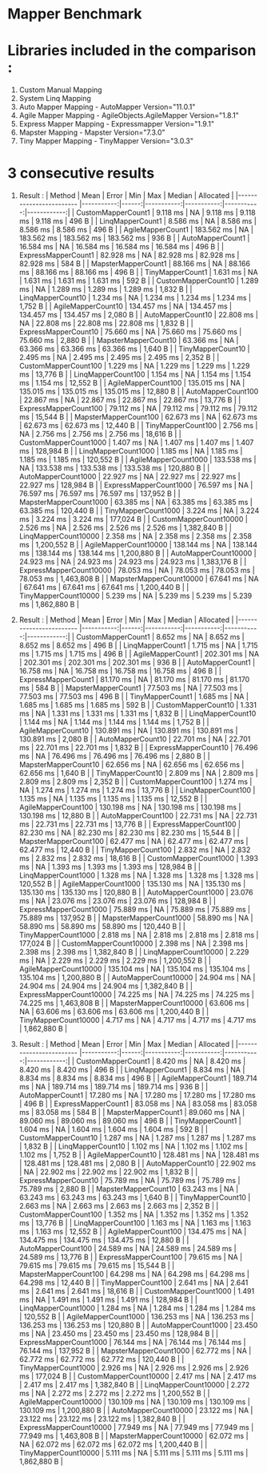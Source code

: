 # Mapper Benchmark 
 
# Libraries included in the comparison :
1. Custom Manual Mapping
2. System Linq Mapping
3. Auto Mapper Mapping - AutoMapper Version="11.0.1"
4. Agile Mapper Mapping - AgileObjects.AgileMapper Version="1.8.1"
5. Express Mapper Mapping - Expressmapper Version="1.9.1"
6. Mapster Mapping - Mapster Version="7.3.0"
7. Tiny Mapper Mapping - TinyMapper Version="3.0.3"

# 3 consecutive results

1. Result :
|                  Method |       Mean | Error |        Min |        Max |     Median |   Allocated |
|------------------------ |-----------:|------:|-----------:|-----------:|-----------:|------------:|
|      CustomMapperCount1 |   9.118 ms |    NA |   9.118 ms |   9.118 ms |   9.118 ms |       496 B |
|        LinqMapperCount1 |   8.586 ms |    NA |   8.586 ms |   8.586 ms |   8.586 ms |       496 B |
|       AgileMapperCount1 | 183.562 ms |    NA | 183.562 ms | 183.562 ms | 183.562 ms |       936 B |
|        AutoMapperCount1 |  16.584 ms |    NA |  16.584 ms |  16.584 ms |  16.584 ms |       496 B |
|     ExpressMapperCount1 |  82.928 ms |    NA |  82.928 ms |  82.928 ms |  82.928 ms |       584 B |
|     MapsterMapperCount1 |  88.166 ms |    NA |  88.166 ms |  88.166 ms |  88.166 ms |       496 B |
|        TinyMapperCount1 |   1.631 ms |    NA |   1.631 ms |   1.631 ms |   1.631 ms |       592 B |
|     CustomMapperCount10 |   1.289 ms |    NA |   1.289 ms |   1.289 ms |   1.289 ms |     1,832 B |
|       LinqMapperCount10 |   1.234 ms |    NA |   1.234 ms |   1.234 ms |   1.234 ms |     1,752 B |
|      AgileMapperCount10 | 134.457 ms |    NA | 134.457 ms | 134.457 ms | 134.457 ms |     2,080 B |
|       AutoMapperCount10 |  22.808 ms |    NA |  22.808 ms |  22.808 ms |  22.808 ms |     1,832 B |
|    ExpressMapperCount10 |  75.660 ms |    NA |  75.660 ms |  75.660 ms |  75.660 ms |     2,880 B |
|    MapsterMapperCount10 |  63.366 ms |    NA |  63.366 ms |  63.366 ms |  63.366 ms |     1,640 B |
|       TinyMapperCount10 |   2.495 ms |    NA |   2.495 ms |   2.495 ms |   2.495 ms |     2,352 B |
|    CustomMapperCount100 |   1.229 ms |    NA |   1.229 ms |   1.229 ms |   1.229 ms |    13,776 B |
|      LinqMapperCount100 |   1.154 ms |    NA |   1.154 ms |   1.154 ms |   1.154 ms |    12,552 B |
|     AgileMapperCount100 | 135.015 ms |    NA | 135.015 ms | 135.015 ms | 135.015 ms |    12,880 B |
|      AutoMapperCount100 |  22.867 ms |    NA |  22.867 ms |  22.867 ms |  22.867 ms |    13,776 B |
|   ExpressMapperCount100 |  79.112 ms |    NA |  79.112 ms |  79.112 ms |  79.112 ms |    15,544 B |
|   MapsterMapperCount100 |  62.673 ms |    NA |  62.673 ms |  62.673 ms |  62.673 ms |    12,440 B |
|      TinyMapperCount100 |   2.756 ms |    NA |   2.756 ms |   2.756 ms |   2.756 ms |    18,616 B |
|   CustomMapperCount1000 |   1.407 ms |    NA |   1.407 ms |   1.407 ms |   1.407 ms |   128,984 B |
|     LinqMapperCount1000 |   1.185 ms |    NA |   1.185 ms |   1.185 ms |   1.185 ms |   120,552 B |
|    AgileMapperCount1000 | 133.538 ms |    NA | 133.538 ms | 133.538 ms | 133.538 ms |   120,880 B |
|     AutoMapperCount1000 |  22.927 ms |    NA |  22.927 ms |  22.927 ms |  22.927 ms |   128,984 B |
|  ExpressMapperCount1000 |  76.597 ms |    NA |  76.597 ms |  76.597 ms |  76.597 ms |   137,952 B |
|  MapsterMapperCount1000 |  63.385 ms |    NA |  63.385 ms |  63.385 ms |  63.385 ms |   120,440 B |
|     TinyMapperCount1000 |   3.224 ms |    NA |   3.224 ms |   3.224 ms |   3.224 ms |   177,024 B |
|  CustomMapperCount10000 |   2.526 ms |    NA |   2.526 ms |   2.526 ms |   2.526 ms | 1,382,840 B |
|    LinqMapperCount10000 |   2.358 ms |    NA |   2.358 ms |   2.358 ms |   2.358 ms | 1,200,552 B |
|   AgileMapperCount10000 | 138.144 ms |    NA | 138.144 ms | 138.144 ms | 138.144 ms | 1,200,880 B |
|    AutoMapperCount10000 |  24.923 ms |    NA |  24.923 ms |  24.923 ms |  24.923 ms | 1,383,176 B |
| ExpressMapperCount10000 |  78.053 ms |    NA |  78.053 ms |  78.053 ms |  78.053 ms | 1,463,808 B |
| MapsterMapperCount10000 |  67.641 ms |    NA |  67.641 ms |  67.641 ms |  67.641 ms | 1,200,440 B |
|    TinyMapperCount10000 |   5.239 ms |    NA |   5.239 ms |   5.239 ms |   5.239 ms | 1,862,880 B |

2. Result :
|                  Method |       Mean | Error |        Min |        Max |     Median |   Allocated |
|------------------------ |-----------:|------:|-----------:|-----------:|-----------:|------------:|
|      CustomMapperCount1 |   8.652 ms |    NA |   8.652 ms |   8.652 ms |   8.652 ms |       496 B |
|        LinqMapperCount1 |   1.715 ms |    NA |   1.715 ms |   1.715 ms |   1.715 ms |       496 B |
|       AgileMapperCount1 | 202.301 ms |    NA | 202.301 ms | 202.301 ms | 202.301 ms |       936 B |
|        AutoMapperCount1 |  16.758 ms |    NA |  16.758 ms |  16.758 ms |  16.758 ms |       496 B |
|     ExpressMapperCount1 |  81.170 ms |    NA |  81.170 ms |  81.170 ms |  81.170 ms |       584 B |
|     MapsterMapperCount1 |  77.503 ms |    NA |  77.503 ms |  77.503 ms |  77.503 ms |       496 B |
|        TinyMapperCount1 |   1.685 ms |    NA |   1.685 ms |   1.685 ms |   1.685 ms |       592 B |
|     CustomMapperCount10 |   1.331 ms |    NA |   1.331 ms |   1.331 ms |   1.331 ms |     1,832 B |
|       LinqMapperCount10 |   1.144 ms |    NA |   1.144 ms |   1.144 ms |   1.144 ms |     1,752 B |
|      AgileMapperCount10 | 130.891 ms |    NA | 130.891 ms | 130.891 ms | 130.891 ms |     2,080 B |
|       AutoMapperCount10 |  22.701 ms |    NA |  22.701 ms |  22.701 ms |  22.701 ms |     1,832 B |
|    ExpressMapperCount10 |  76.496 ms |    NA |  76.496 ms |  76.496 ms |  76.496 ms |     2,880 B |
|    MapsterMapperCount10 |  62.656 ms |    NA |  62.656 ms |  62.656 ms |  62.656 ms |     1,640 B |
|       TinyMapperCount10 |   2.809 ms |    NA |   2.809 ms |   2.809 ms |   2.809 ms |     2,352 B |
|    CustomMapperCount100 |   1.274 ms |    NA |   1.274 ms |   1.274 ms |   1.274 ms |    13,776 B |
|      LinqMapperCount100 |   1.135 ms |    NA |   1.135 ms |   1.135 ms |   1.135 ms |    12,552 B |
|     AgileMapperCount100 | 130.198 ms |    NA | 130.198 ms | 130.198 ms | 130.198 ms |    12,880 B |
|      AutoMapperCount100 |  22.731 ms |    NA |  22.731 ms |  22.731 ms |  22.731 ms |    13,776 B |
|   ExpressMapperCount100 |  82.230 ms |    NA |  82.230 ms |  82.230 ms |  82.230 ms |    15,544 B |
|   MapsterMapperCount100 |  62.477 ms |    NA |  62.477 ms |  62.477 ms |  62.477 ms |    12,440 B |
|      TinyMapperCount100 |   2.832 ms |    NA |   2.832 ms |   2.832 ms |   2.832 ms |    18,616 B |
|   CustomMapperCount1000 |   1.393 ms |    NA |   1.393 ms |   1.393 ms |   1.393 ms |   128,984 B |
|     LinqMapperCount1000 |   1.328 ms |    NA |   1.328 ms |   1.328 ms |   1.328 ms |   120,552 B |
|    AgileMapperCount1000 | 135.130 ms |    NA | 135.130 ms | 135.130 ms | 135.130 ms |   120,880 B |
|     AutoMapperCount1000 |  23.076 ms |    NA |  23.076 ms |  23.076 ms |  23.076 ms |   128,984 B |
|  ExpressMapperCount1000 |  75.889 ms |    NA |  75.889 ms |  75.889 ms |  75.889 ms |   137,952 B |
|  MapsterMapperCount1000 |  58.890 ms |    NA |  58.890 ms |  58.890 ms |  58.890 ms |   120,440 B |
|     TinyMapperCount1000 |   2.818 ms |    NA |   2.818 ms |   2.818 ms |   2.818 ms |   177,024 B |
|  CustomMapperCount10000 |   2.398 ms |    NA |   2.398 ms |   2.398 ms |   2.398 ms | 1,382,840 B |
|    LinqMapperCount10000 |   2.229 ms |    NA |   2.229 ms |   2.229 ms |   2.229 ms | 1,200,552 B |
|   AgileMapperCount10000 | 135.104 ms |    NA | 135.104 ms | 135.104 ms | 135.104 ms | 1,200,880 B |
|    AutoMapperCount10000 |  24.904 ms |    NA |  24.904 ms |  24.904 ms |  24.904 ms | 1,382,840 B |
| ExpressMapperCount10000 |  74.225 ms |    NA |  74.225 ms |  74.225 ms |  74.225 ms | 1,463,808 B |
| MapsterMapperCount10000 |  63.606 ms |    NA |  63.606 ms |  63.606 ms |  63.606 ms | 1,200,440 B |
|    TinyMapperCount10000 |   4.717 ms |    NA |   4.717 ms |   4.717 ms |   4.717 ms | 1,862,880 B |

3. Result : 
|                  Method |       Mean | Error |        Min |        Max |     Median |   Allocated |
|------------------------ |-----------:|------:|-----------:|-----------:|-----------:|------------:|
|      CustomMapperCount1 |   8.420 ms |    NA |   8.420 ms |   8.420 ms |   8.420 ms |       496 B |
|        LinqMapperCount1 |   8.834 ms |    NA |   8.834 ms |   8.834 ms |   8.834 ms |       496 B |
|       AgileMapperCount1 | 189.714 ms |    NA | 189.714 ms | 189.714 ms | 189.714 ms |       936 B |
|        AutoMapperCount1 |  17.280 ms |    NA |  17.280 ms |  17.280 ms |  17.280 ms |       496 B |
|     ExpressMapperCount1 |  83.058 ms |    NA |  83.058 ms |  83.058 ms |  83.058 ms |       584 B |
|     MapsterMapperCount1 |  89.060 ms |    NA |  89.060 ms |  89.060 ms |  89.060 ms |       496 B |
|        TinyMapperCount1 |   1.604 ms |    NA |   1.604 ms |   1.604 ms |   1.604 ms |       592 B |
|     CustomMapperCount10 |   1.287 ms |    NA |   1.287 ms |   1.287 ms |   1.287 ms |     1,832 B |
|       LinqMapperCount10 |   1.102 ms |    NA |   1.102 ms |   1.102 ms |   1.102 ms |     1,752 B |
|      AgileMapperCount10 | 128.481 ms |    NA | 128.481 ms | 128.481 ms | 128.481 ms |     2,080 B |
|       AutoMapperCount10 |  22.902 ms |    NA |  22.902 ms |  22.902 ms |  22.902 ms |     1,832 B |
|    ExpressMapperCount10 |  75.789 ms |    NA |  75.789 ms |  75.789 ms |  75.789 ms |     2,880 B |
|    MapsterMapperCount10 |  63.243 ms |    NA |  63.243 ms |  63.243 ms |  63.243 ms |     1,640 B |
|       TinyMapperCount10 |   2.663 ms |    NA |   2.663 ms |   2.663 ms |   2.663 ms |     2,352 B |
|    CustomMapperCount100 |   1.352 ms |    NA |   1.352 ms |   1.352 ms |   1.352 ms |    13,776 B |
|      LinqMapperCount100 |   1.163 ms |    NA |   1.163 ms |   1.163 ms |   1.163 ms |    12,552 B |
|     AgileMapperCount100 | 134.475 ms |    NA | 134.475 ms | 134.475 ms | 134.475 ms |    12,880 B |
|      AutoMapperCount100 |  24.589 ms |    NA |  24.589 ms |  24.589 ms |  24.589 ms |    13,776 B |
|   ExpressMapperCount100 |  79.615 ms |    NA |  79.615 ms |  79.615 ms |  79.615 ms |    15,544 B |
|   MapsterMapperCount100 |  64.298 ms |    NA |  64.298 ms |  64.298 ms |  64.298 ms |    12,440 B |
|      TinyMapperCount100 |   2.641 ms |    NA |   2.641 ms |   2.641 ms |   2.641 ms |    18,616 B |
|   CustomMapperCount1000 |   1.491 ms |    NA |   1.491 ms |   1.491 ms |   1.491 ms |   128,984 B |
|     LinqMapperCount1000 |   1.284 ms |    NA |   1.284 ms |   1.284 ms |   1.284 ms |   120,552 B |
|    AgileMapperCount1000 | 136.253 ms |    NA | 136.253 ms | 136.253 ms | 136.253 ms |   120,880 B |
|     AutoMapperCount1000 |  23.450 ms |    NA |  23.450 ms |  23.450 ms |  23.450 ms |   128,984 B |
|  ExpressMapperCount1000 |  76.144 ms |    NA |  76.144 ms |  76.144 ms |  76.144 ms |   137,952 B |
|  MapsterMapperCount1000 |  62.772 ms |    NA |  62.772 ms |  62.772 ms |  62.772 ms |   120,440 B |
|     TinyMapperCount1000 |   2.926 ms |    NA |   2.926 ms |   2.926 ms |   2.926 ms |   177,024 B |
|  CustomMapperCount10000 |   2.417 ms |    NA |   2.417 ms |   2.417 ms |   2.417 ms | 1,382,840 B |
|    LinqMapperCount10000 |   2.272 ms |    NA |   2.272 ms |   2.272 ms |   2.272 ms | 1,200,552 B |
|   AgileMapperCount10000 | 130.109 ms |    NA | 130.109 ms | 130.109 ms | 130.109 ms | 1,200,880 B |
|    AutoMapperCount10000 |  23.122 ms |    NA |  23.122 ms |  23.122 ms |  23.122 ms | 1,382,840 B |
| ExpressMapperCount10000 |  77.949 ms |    NA |  77.949 ms |  77.949 ms |  77.949 ms | 1,463,808 B |
| MapsterMapperCount10000 |  62.072 ms |    NA |  62.072 ms |  62.072 ms |  62.072 ms | 1,200,440 B |
|    TinyMapperCount10000 |   5.111 ms |    NA |   5.111 ms |   5.111 ms |   5.111 ms | 1,862,880 B |